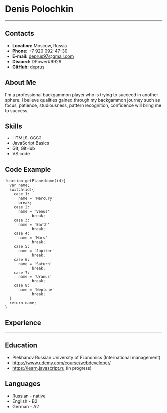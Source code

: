 # Denis Polochkin

---

## Contacts

* **Location:** Moscow, Russia
* **Phone:** +7 920 092-47-30
* **E-mail:** deprus97@gmail.com
* **Discord:** DPower#9929
* **GitHub:** [deprus](https://github.com/deprus)

## About Me

I'm a professional backgammon player who is trying to succeed in another sphere. I believe qualities gained through my backgammon journey such as focus, patience, studiousness, pattern recognition, confidence will bring me to success. 

## Skills

* HTML5, CSS3
* JavaScript Basics
* Git, GitHub
* VS code

## Code Example 

```
function getPlanetName(id){
  var name;
  switch(id){
    case 1:
      name = 'Mercury'
      break;
    case 2:
      name = 'Venus'
            break;
    case 3:
      name = 'Earth'
            break;
    case 4:
      name = 'Mars'
            break;
    case 5:
      name = 'Jupiter'
            break;
    case 6:
      name = 'Saturn'
            break;
    case 7:
      name = 'Uranus'
            break;
    case 8:
      name = 'Neptune'
            break;
  }
  return name;
}
```

## Experience

---

## Education

* Plekhanov Russian University of Economics (International management)
* <https://www.udemy.com/course/webdeveloper/>
* <https://learn.javascript.ru> (in progress)

## Languages
* Russian - native
* English - B2
* German - A2